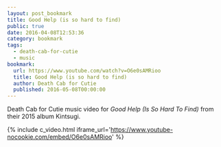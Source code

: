 ```yaml
---
layout: post_bookmark
title: Good Help (is so hard to find)
public: true
date: 2016-04-08T12:53:36
category: bookmark
tags:
  - death-cab-for-cutie
  - music
bookmark:
  url: https://www.youtube.com/watch?v=O6e0sAMRioo
  title: Good Help (is so hard to find)
  author: Death Cab for Cutie
  published: 2016-05-08T00:00:00
---
```


Death Cab for Cutie music video for *Good Help (Is So Hard To Find)* from their 2015 album Kintsugi.

{% include c_video.html iframe_url='https://www.youtube-nocookie.com/embed/O6e0sAMRioo' %}
